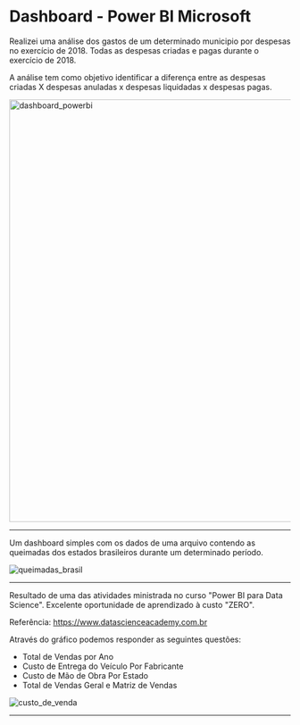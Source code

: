 # Dashboard - Power BI Microsoft

Realizei uma análise dos gastos de um determinado municipio por despesas no exercício de 2018.
Todas as despesas criadas e pagas durante o exercício de 2018. 

A análise tem como objetivo identificar a diferença entre as despesas criadas X despesas anuladas x despesas liquidadas x despesas pagas.

<img width="757" alt="dashboard_powerbi" src="https://user-images.githubusercontent.com/15157510/66619647-16c28c00-ebb4-11e9-992a-56d66daf9208.PNG">


-----------------------------------------------------------------------------------------------------------------------------------

Um dashboard simples com os dados de uma arquivo contendo as queimadas dos estados brasileiros durante um determinado período.

![queimadas_brasil](https://user-images.githubusercontent.com/15157510/68442476-dacd1780-01af-11ea-8ac1-888e0525b433.PNG)


-----------------------------------------------------------------------------------------------------------------------------------

Resultado de uma das atividades ministrada no curso "Power BI para Data Science". Excelente oportunidade de aprendizado à custo "ZERO".

Referência: https://www.datascienceacademy.com.br

Através do gráfico podemos responder as seguintes questões:
* Total de Vendas por Ano
* Custo de Entrega do Veículo Por Fabricante
* Custo de Mão de Obra Por Estado
* Total de Vendas Geral e Matriz de Vendas

![custo_de_venda](https://user-images.githubusercontent.com/15157510/68630377-e5e0ba00-04c5-11ea-9df1-7bed911f6e25.PNG)


-----------------------------------------------------------------------------------------------------------------------------------
